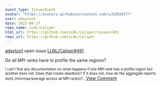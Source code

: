 ```yaml
---
event_type: IssuesEvent
avatar: "https://avatars.githubusercontent.com/u/6393677?"
user: adayton1
date: 2023-06-27
repo_name: LLNL/Caliper
html_url: https://github.com/LLNL/Caliper/issues/491
repo_url: https://github.com/LLNL/Caliper
---
```


<a href='https://github.com/adayton1' target='_blank'>adayton1</a> open issue <a href='https://github.com/LLNL/Caliper/issues/491' target='_blank'>LLNL/Caliper#491</a>.

<p>Do all MPI ranks have to profile the same regions?</p><small>I can't find any documentation on what happens if one MPI rank has a profile region but another does not. Does that create deadlock? If it does not, how do the aggregate reports work (min/max/average across all MPI ranks)?...</small><a href='https://github.com/LLNL/Caliper/issues/491' target='_blank'>View Comment</a>